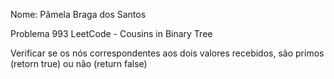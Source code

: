 Nome: Pâmela Braga dos Santos

Problema 993 LeetCode - Cousins in Binary Tree

Verificar se os nós correspondentes aos dois valores recebidos, são primos (retorn true) ou não (return false)
